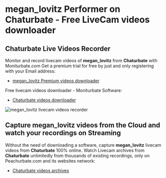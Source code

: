 # megan_lovitz Performer on Chaturbate - Free LiveCam videos downloader

## Chaturbate Live Videos Recorder

Monitor and record livecam videos of **megan_lovitz** from **Chaturbate** with Moniturbate.com
Get a premium trial for free by just and only registering with your Email address:
* [megan_lovitz Premium videos downloader](https://moniturbate.com/request-demo-licence-key.html)

Free livecam videos downloader - Moniturbate Software:
* [Chaturbate videos downloader](https://moniturbate.com/moniturbate-download-software.html)

![megan_lovitz livecam videos recorder](https://peachurnet.com/templates/moniturbate-software.png)


## Capture megan_lovitz videos from the Cloud and watch your recordings on Streaming

Without the need of downloading a software, capture **megan_lovitz** livecam videos from **Chaturbate** 100% online.
Watch Livecam archives from **Chaturbate** unlimitedly from thousands of existing recordings, only on Peachurbate.com and its websites network:
* [Chaturbate videos archives](https://peachurnet.com/)